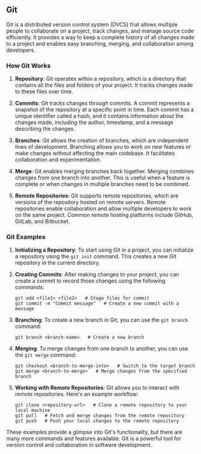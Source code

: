 ## Git

Git is a distributed version control system (DVCS) that allows multiple people to collaborate on a project, track
changes, and manage source code efficiently. It provides a way to keep a complete history of all changes made to a
project and enables easy branching, merging, and collaboration among developers.

### How Git Works

1. **Repository**: Git operates within a repository, which is a directory that contains all the files and folders of
   your project. It tracks changes made to these files over time.

2. **Commits**: Git tracks changes through commits. A commit represents a snapshot of the repository at a specific point
   in time. Each commit has a unique identifier called a hash, and it contains information about the changes made,
   including the author, timestamp, and a message describing the changes.

3. **Branches**: Git allows the creation of branches, which are independent lines of development. Branching allows you
   to work on new features or make changes without affecting the main codebase. It facilitates collaboration and
   experimentation.

4. **Merge**: Git enables merging branches back together. Merging combines changes from one branch into another. This is
   useful when a feature is complete or when changes in multiple branches need to be combined.

5. **Remote Repositories**: Git supports remote repositories, which are versions of the repository hosted on remote
   servers. Remote repositories enable collaboration and allow multiple developers to work on the same project. Common
   remote hosting platforms include GitHub, GitLab, and Bitbucket.

### Git Examples

1. **Initializing a Repository**: To start using Git in a project, you can initialize a repository using the `git init`
   command. This creates a new Git repository in the current directory.

2. **Creating Commits**: After making changes to your project, you can create a commit to record those changes using the
   following commands:
   ```
   git add <file1> <file2>   # Stage files for commit
   git commit -m "Commit message"   # Create a new commit with a message
   ```

3. **Branching**: To create a new branch in Git, you can use the `git branch` command:
   ```
   git branch <branch-name>   # Create a new branch
   ```

4. **Merging**: To merge changes from one branch to another, you can use the `git merge` command:
   ```
   git checkout <branch-to-merge-into>   # Switch to the target branch
   git merge <branch-to-merge>   # Merge changes from the specified branch
   ```

5. **Working with Remote Repositories**: Git allows you to interact with remote repositories. Here's an example
   workflow:
   ```
   git clone <repository-url>   # Clone a remote repository to your local machine
   git pull   # Fetch and merge changes from the remote repository
   git push   # Push your local changes to the remote repository
   ```

These examples provide a glimpse into Git's functionality, but there are many more commands and features available. Git
is a powerful tool for version control and collaboration in software development.

